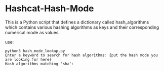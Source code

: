 # Hashcat-Hash-Mode

This is a Python script that defines a dictionary called hash_algorithms which contains various hashing algorithms as keys and their corresponding numerical mode as values.

use:
```
python3 hash_mode_lookup.py
Enter a keyword to search for hash algorithms: {put the hash mode you are looking for here}
Hash algorithms matching 'sha':
```
